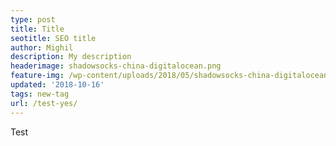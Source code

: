 ```yaml
---
type: post
title: Title
seotitle: SEO title
author: Mighil
description: My description
headerimage: shadowsocks-china-digitalocean.png
feature-img: /wp-content/uploads/2018/05/shadowsocks-china-digitalocean.png
updated: '2018-10-16'
tags: new-tag
url: /test-yes/
---
```

Test
